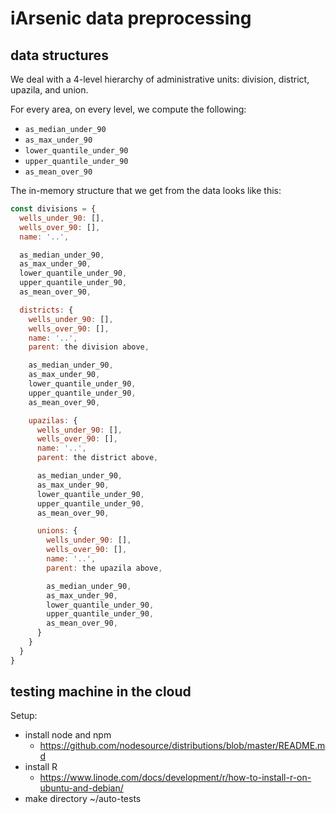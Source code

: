 # iArsenic data preprocessing

## data structures

We deal with a 4-level hierarchy of administrative units:
division, district, upazila, and union.

For every area, on every level, we compute the following:

* `as_median_under_90`
* `as_max_under_90`
* `lower_quantile_under_90`
* `upper_quantile_under_90`
* `as_mean_over_90`

The in-memory structure that we get from the data looks like this:

```javascript
const divisions = {
  wells_under_90: [],
  wells_over_90: [],
  name: '..',

  as_median_under_90,
  as_max_under_90,
  lower_quantile_under_90,
  upper_quantile_under_90,
  as_mean_over_90,

  districts: {
    wells_under_90: [],
    wells_over_90: [],
    name: '..',
    parent: the division above,

    as_median_under_90,
    as_max_under_90,
    lower_quantile_under_90,
    upper_quantile_under_90,
    as_mean_over_90,

    upazilas: {
      wells_under_90: [],
      wells_over_90: [],
      name: '..',
      parent: the district above,

      as_median_under_90,
      as_max_under_90,
      lower_quantile_under_90,
      upper_quantile_under_90,
      as_mean_over_90,

      unions: {
        wells_under_90: [],
        wells_over_90: [],
        name: '..',
        parent: the upazila above,

        as_median_under_90,
        as_max_under_90,
        lower_quantile_under_90,
        upper_quantile_under_90,
        as_mean_over_90,
      }
    }
  }
}
```

## testing machine in the cloud

Setup:
* install node and npm
  * https://github.com/nodesource/distributions/blob/master/README.md
* install R
  * https://www.linode.com/docs/development/r/how-to-install-r-on-ubuntu-and-debian/
* make directory ~/auto-tests
